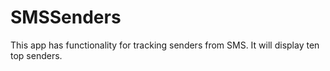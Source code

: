 # SMSSenders
This app has functionality for tracking senders from SMS. It will display ten top senders.
